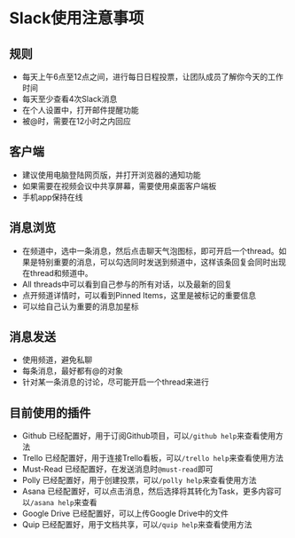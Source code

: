 # Slack使用注意事项

## 规则

- 每天上午6点至12点之间，进行每日日程投票，让团队成员了解你今天的工作时间
- 每天至少查看4次Slack消息
- 在个人设置中，打开邮件提醒功能
- 被@时，需要在12小时之内回应

## 客户端

- 建议使用电脑登陆网页版，并打开浏览器的通知功能
- 如果需要在视频会议中共享屏幕，需要使用桌面客户端板
- 手机app保持在线

## 消息浏览

- 在频道中，选中一条消息，然后点击聊天气泡图标，即可开启一个thread。如果是特别重要的消息，可以勾选同时发送到频道中，这样该条回复会同时出现在thread和频道中。
- All threads中可以看到自己参与的所有对话，以及最新的回复
- 点开频道详情时，可以看到Pinned Items，这里是被标记的重要信息
- 可以给自己认为重要的消息加星标

## 消息发送

- 使用频道，避免私聊
- 每条消息，最好都有@的对象
- 针对某一条消息的讨论，尽可能开启一个thread来进行

## 目前使用的插件

- Github 已经配置好，用于订阅Github项目，可以`/github help`来查看使用方法
- Trello 已经配置好，用于连接Trello看板，可以`/trello help`来查看使用方法
- Must-Read 已经配置好，在发送消息时`@must-read`即可
- Polly 已经配置好，用于创建投票，可以`/polly help`来查看使用方法
- Asana 已经配置好，可以点击消息，然后选择将其转化为Task，更多内容可以`/asana help`来查看
- Google Drive 已经配置好，可以上传Google Drive中的文件
- Quip 已经配置好，用于文档共享，可以`/quip help`来查看使用方法
